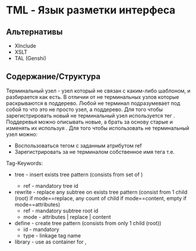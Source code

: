 # TML - Язык разметки интерфеса
## Альтернативы
 - XInclude
 - XSLT
 - TAL (Genshi)

## Содержание/Структура
Терминальный узел - узел который не связан с каким-либо шаблоном, и разбирается как есть.
В отличии от не терминальных узлов которые раскрываются в поддерево.
Любой не терминал подразумевает под собой то что это не просто узел, а поддерево.
Для того чтобы зарегистрировать новый не терминальный узел используется тег <define>.
Поддеревья можно описывать новые, а брать за основу старые и изменять их используя <rewrite>.
Для того чтобы использовать не терминальный узел можно:
 - Воспользоваться тегом <tree> с заданным атрибутом ref
 - Зарегистрировать за не терминалом собственное имя тега т.е. <define type="button" />

Tag-Keywords:
 - tree - insert exists tree pattern (consists from set of <rewrite>)
	+ ref - mandatory tree id
 - rewrite - replace any subtree on exists tree pattern (consist from 1 child (root) if mode==replace, any count of child if mode==content, empty if mode==attributes)
	+ ref - mandatory subtree root id
	+ mode - attributes | replace | content
 - define - create tree pattern (consists from only 1 child (root))
	+ id - mandatory
	+ type - linkage tag name
 - library - use as container for <define>, <style>
 - style - use to add css in library (without create addition .css file)

### Приоритет выполнения rewrite
 - replace
 - content
 - attributes
